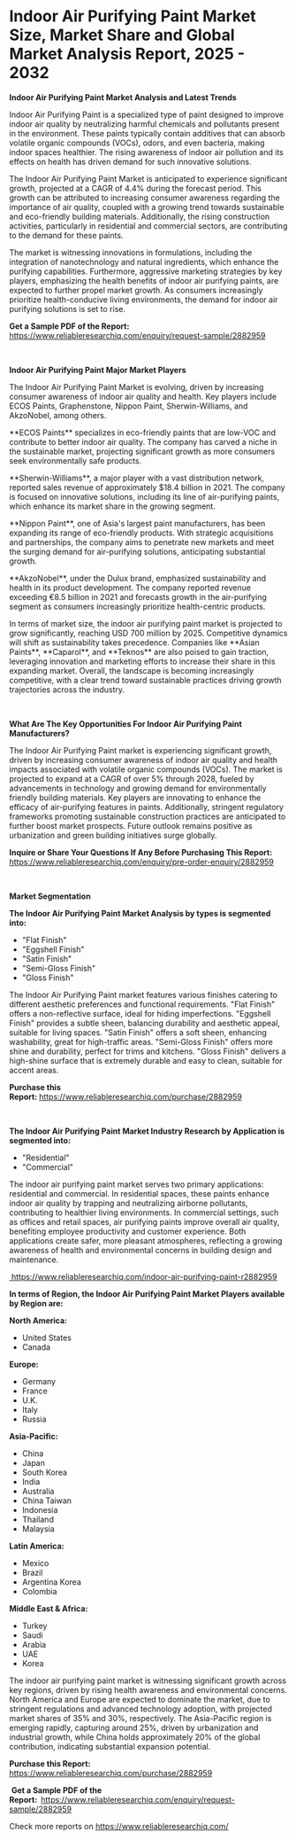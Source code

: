 <p><h1>Indoor Air Purifying Paint Market Size, Market Share and Global Market Analysis Report, 2025 - 2032</h1></p><p><strong>Indoor Air Purifying Paint Market Analysis and Latest Trends</strong></p>
<p><p>Indoor Air Purifying Paint is a specialized type of paint designed to improve indoor air quality by neutralizing harmful chemicals and pollutants present in the environment. These paints typically contain additives that can absorb volatile organic compounds (VOCs), odors, and even bacteria, making indoor spaces healthier. The rising awareness of indoor air pollution and its effects on health has driven demand for such innovative solutions.</p><p>The Indoor Air Purifying Paint Market is anticipated to experience significant growth, projected at a CAGR of 4.4% during the forecast period. This growth can be attributed to increasing consumer awareness regarding the importance of air quality, coupled with a growing trend towards sustainable and eco-friendly building materials. Additionally, the rising construction activities, particularly in residential and commercial sectors, are contributing to the demand for these paints.</p><p>The market is witnessing innovations in formulations, including the integration of nanotechnology and natural ingredients, which enhance the purifying capabilities. Furthermore, aggressive marketing strategies by key players, emphasizing the health benefits of indoor air purifying paints, are expected to further propel market growth. As consumers increasingly prioritize health-conducive living environments, the demand for indoor air purifying solutions is set to rise.</p></p>
<p><strong>Get a Sample PDF of the Report:&nbsp;</strong> <a href="https://www.reliableresearchiq.com/enquiry/request-sample/2882959?utm_campaign=3109&utm_medium=2&utm_source=Github&utm_content=ia&utm_term=13032025&utm_id=indoor-air-purifying-paint">https://www.reliableresearchiq.com/enquiry/request-sample/2882959</a></p>
<p>&nbsp;</p>
<p><strong>Indoor Air Purifying Paint Major Market Players</strong></p>
<p><p>The Indoor Air Purifying Paint Market is evolving, driven by increasing consumer awareness of indoor air quality and health. Key players include ECOS Paints, Graphenstone, Nippon Paint, Sherwin-Williams, and AkzoNobel, among others.</p><p>**ECOS Paints** specializes in eco-friendly paints that are low-VOC and contribute to better indoor air quality. The company has carved a niche in the sustainable market, projecting significant growth as more consumers seek environmentally safe products.</p><p>**Sherwin-Williams**, a major player with a vast distribution network, reported sales revenue of approximately $18.4 billion in 2021. The company is focused on innovative solutions, including its line of air-purifying paints, which enhance its market share in the growing segment. </p><p>**Nippon Paint**, one of Asia's largest paint manufacturers, has been expanding its range of eco-friendly products. With strategic acquisitions and partnerships, the company aims to penetrate new markets and meet the surging demand for air-purifying solutions, anticipating substantial growth.</p><p>**AkzoNobel**, under the Dulux brand, emphasized sustainability and health in its product development. The company reported revenue exceeding €8.5 billion in 2021 and forecasts growth in the air-purifying segment as consumers increasingly prioritize health-centric products.</p><p>In terms of market size, the indoor air purifying paint market is projected to grow significantly, reaching USD 700 million by 2025. Competitive dynamics will shift as sustainability takes precedence. Companies like **Asian Paints**, **Caparol**, and **Teknos** are also poised to gain traction, leveraging innovation and marketing efforts to increase their share in this expanding market. Overall, the landscape is becoming increasingly competitive, with a clear trend toward sustainable practices driving growth trajectories across the industry.</p></p>
<p>&nbsp;</p>
<p><strong>What Are The Key Opportunities For Indoor Air Purifying Paint Manufacturers?</strong></p>
<p><p>The Indoor Air Purifying Paint market is experiencing significant growth, driven by increasing consumer awareness of indoor air quality and health impacts associated with volatile organic compounds (VOCs). The market is projected to expand at a CAGR of over 5% through 2028, fueled by advancements in technology and growing demand for environmentally friendly building materials. Key players are innovating to enhance the efficacy of air-purifying features in paints. Additionally, stringent regulatory frameworks promoting sustainable construction practices are anticipated to further boost market prospects. Future outlook remains positive as urbanization and green building initiatives surge globally.</p></p>
<p><strong>Inquire or Share Your Questions If Any Before Purchasing This Report:</strong> <a href="https://www.reliableresearchiq.com/enquiry/pre-order-enquiry/2882959?utm_campaign=3109&utm_medium=2&utm_source=Github&utm_content=ia&utm_term=13032025&utm_id=indoor-air-purifying-paint">https://www.reliableresearchiq.com/enquiry/pre-order-enquiry/2882959</a></p>
<p>&nbsp;</p>
<p><strong>Market Segmentation</strong></p>
<p><strong>The Indoor Air Purifying Paint Market Analysis by types is segmented into:</strong></p>
<p><ul><li>"Flat Finish"</li><li>"Eggshell Finish"</li><li>"Satin Finish"</li><li>"Semi-Gloss Finish"</li><li>"Gloss Finish"</li></ul></p>
<p><p>The Indoor Air Purifying Paint market features various finishes catering to different aesthetic preferences and functional requirements. "Flat Finish" offers a non-reflective surface, ideal for hiding imperfections. "Eggshell Finish" provides a subtle sheen, balancing durability and aesthetic appeal, suitable for living spaces. "Satin Finish" offers a soft sheen, enhancing washability, great for high-traffic areas. "Semi-Gloss Finish" offers more shine and durability, perfect for trims and kitchens. "Gloss Finish" delivers a high-shine surface that is extremely durable and easy to clean, suitable for accent areas.</p></p>
<p><strong>Purchase this Report:&nbsp;</strong><a href="https://www.reliableresearchiq.com/purchase/2882959?utm_campaign=3109&utm_medium=2&utm_source=Github&utm_content=ia&utm_term=13032025&utm_id=indoor-air-purifying-paint">https://www.reliableresearchiq.com/purchase/2882959</a></p>
<p>&nbsp;</p>
<p><strong>The Indoor Air Purifying Paint Market Industry Research by Application is segmented into:</strong></p>
<p><ul><li>"Residential"</li><li>"Commercial"</li></ul></p>
<p><p>The indoor air purifying paint market serves two primary applications: residential and commercial. In residential spaces, these paints enhance indoor air quality by trapping and neutralizing airborne pollutants, contributing to healthier living environments. In commercial settings, such as offices and retail spaces, air purifying paints improve overall air quality, benefiting employee productivity and customer experience. Both applications create safer, more pleasant atmospheres, reflecting a growing awareness of health and environmental concerns in building design and maintenance.</p></p>
<p><a href="https://www.reliableresearchiq.com/indoor-air-purifying-paint-r2882959?utm_campaign=3109&utm_medium=2&utm_source=Github&utm_content=ia&utm_term=13032025&utm_id=indoor-air-purifying-paint">&nbsp;https://www.reliableresearchiq.com/indoor-air-purifying-paint-r2882959</a></p>
<p><strong>In terms of Region, the Indoor Air Purifying Paint Market Players available by Region are:</strong></p>
<p>
    <p> <strong> North America: </strong>
        <ul>
            <li>United States</li>
            <li>Canada</li>
        </ul>
        </p> 
    <p> <strong> Europe: </strong>
        <ul>
            <li>Germany</li>
            <li>France</li>
            <li>U.K.</li>
            <li>Italy</li>
            <li>Russia</li>
        </ul>
        </p> 
    <p> <strong> Asia-Pacific: </strong>
        <ul>
            <li>China</li>
            <li>Japan</li>
            <li>South Korea</li>
            <li>India</li>
            <li>Australia</li>
            <li>China Taiwan</li>
            <li>Indonesia</li>
            <li>Thailand</li>
            <li>Malaysia</li>
        </ul>
        </p> 
    <p> <strong> Latin America: </strong>
        <ul>
            <li>Mexico</li>
            <li>Brazil</li>
            <li>Argentina Korea</li>
            <li>Colombia</li>
        </ul>
        </p> 
    <p> <strong> Middle East & Africa: </strong>
        <ul>
            <li>Turkey</li>
            <li>Saudi</li>
            <li>Arabia</li>
            <li>UAE</li>
            <li>Korea</li>
        </ul>
    </p>
    </p>
<p><p>The indoor air purifying paint market is witnessing significant growth across key regions, driven by rising health awareness and environmental concerns. North America and Europe are expected to dominate the market, due to stringent regulations and advanced technology adoption, with projected market shares of 35% and 30%, respectively. The Asia-Pacific region is emerging rapidly, capturing around 25%, driven by urbanization and industrial growth, while China holds approximately 20% of the global contribution, indicating substantial expansion potential.</p></p>
<p><strong>Purchase this Report: </strong><a href="https://www.reliableresearchiq.com/purchase/2882959?utm_campaign=3109&utm_medium=2&utm_source=Github&utm_content=ia&utm_term=13032025&utm_id=indoor-air-purifying-paint">https://www.reliableresearchiq.com/purchase/2882959</a></p>
<p>&nbsp;<strong>Get a Sample PDF of the Report:&nbsp;&nbsp;</strong><a href="https://www.reliableresearchiq.com/enquiry/request-sample/2882959?utm_campaign=3109&utm_medium=2&utm_source=Github&utm_content=ia&utm_term=13032025&utm_id=indoor-air-purifying-paint">https://www.reliableresearchiq.com/enquiry/request-sample/2882959</a></p>
<p><strong></strong></p>
<p>Check more reports on <a href="https://www.reliableresearchiq.com/?utm_campaign=3109&utm_medium=2&utm_source=Github&utm_content=ia&utm_term=13032025&utm_id=indoor-air-purifying-paint">https://www.reliableresearchiq.com/</a></p>